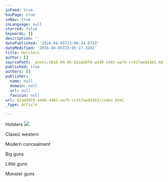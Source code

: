 ```yaml
---
inFeed: true
hasPage: true
inNav: true
inLanguage: null
starred: false
keywords: []
description: ''
datePublished: '2016-04-05T23:06:24.875Z'
dateModified: '2016-04-05T23:05:27.328Z'
title: Holsters
author: []
sourcePath: _posts/2016-04-05-82add9f8-a440-4481-aa79-cc41fae843b3.md
published: true
authors: []
publisher:
  name: null
  domain: null
  url: null
  favicon: null
url: 82add9f8-a440-4481-aa79-cc41fae843b3/index.html
_type: Article

---
```

Holsters
![](https://the-grid-user-content.s3-us-west-2.amazonaws.com/d4971aec-b486-4e07-890a-0df9eda9d81f.jpg)

Classic western

Modern concealment

Big guns

Little guns

Monster guns